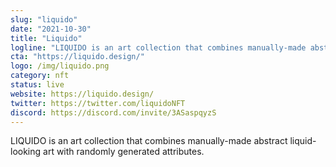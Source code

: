 ```yaml
---
slug: "liquido"
date: "2021-10-30"
title: "Liquido"
logline: "LIQUIDO is an art collection that combines manually-made abstract liquid-looking art with randomly generated attributes."
cta: "https://liquido.design/"
logo: /img/liquido.png
category: nft
status: live
website: https://liquido.design/
twitter: https://twitter.com/liquidoNFT
discord: https://discord.com/invite/3ASaspqyzS
---
```


LIQUIDO is an art collection that combines manually-made abstract liquid-looking art with randomly generated attributes.
